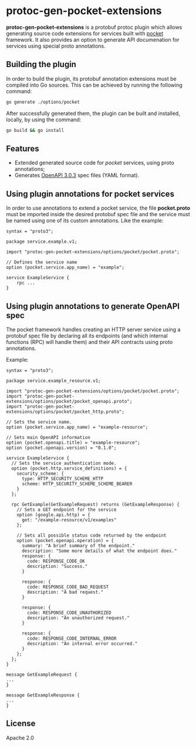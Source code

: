 # protoc-gen-pocket-extensions

**protoc-gen-pocket-extensions** is a protobuf protoc plugin which allows
generating  source code extensions for services built with [pocket](https://github.com/rsfreitas/pocket)
framework. It also provides an option to generate API documenation for
services using special proto annotations.

## Building the plugin

In order to build the plugin, its protobuf annotation extensions must be
compiled into Go sources. This can be achieved by running the following
command:
```bash
go generate ./options/pocket
```

After successfully generated them, the plugin can be built and installed,
locally, by using the command:
```bash
go build && go install
```

## Features

* Extended generated source code for _pocket_ services, using proto annotations;
* Generates [OpenAPI 3.0.3](https://swagger.io/specification/v3/) spec files (YAML format).

## Using plugin annotations for pocket services

In order to use annotations to extend a pocket service, the file **pocket.proto**
must be imported inside the desired protobuf spec file and the service must be
named using one of its custom annotations. Like the example:
```!protobuf
syntax = "proto3";

package service.example.v1;

import "protoc-gen-pocket-extensions/options/pocket/pocket.proto";

// Defines the service name
option (pocket.service.app_name) = "example";

service ExampleService {
    rpc ...
}
```

## Using plugin annotations to generate OpenAPI spec

The pocket framework handles creating an HTTP server service using a protobuf
spec file by declaring all its endpoints (and which internal functions (RPC) will
handle them) and their API contracts using proto annotations.

Example:
```!protobuf
syntax = "proto3";

package service.example_resource.v1;

import "protoc-gen-pocket-extensions/options/pocket/pocket.proto";
import "protoc-gen-pocket-extensions/options/pocket/pocket_openapi.proto";
import "protoc-gen-pocket-extensions/options/pocket/pocket_http.proto";

// Sets the service name.
option (pocket.service.app_name) = "example-resource";

// Sets main OpenAPI information
option (pocket.openapi.title) = "example-resource";
option (pocket.openapi.version) = "0.1.0";

service ExampleService {
  // Sets the service authentication mode.
  option (pocket.http.service_definitions) = {
    security_scheme: {
      type: HTTP_SECURITY_SCHEME_HTTP
      scheme: HTTP_SECURITY_SCHEME_SCHEME_BEARER
    }
  };
  
  rpc GetExample(GetExampleRequest) returns (GetExampleResponse) {
    // Sets a GET endpoint for the service
    option (google.api.http) = {
      get: "/example-resource/v1/examples"
    };

    // Sets all possible status code returned by the endpoint
    option (pocket.openapi.operation) = {
      summary: "A brief summary of the endpoint."
      description: "Some more details of what the endpoint does."
      response: {
        code: RESPONSE_CODE_OK
        description: "Success."
      }

      response: {
        code: RESPONSE_CODE_BAD_REQUEST
        description: "A bad request."
      }

      response: {
        code: RESPONSE_CODE_UNAUTHORIZED
        description: "An unauthorized request."
      }

      response: {
        code: RESPONSE_CODE_INTERNAL_ERROR
        description: "An internal error occurred."
      }
    };
  };
}

message GetExampleRequest {
...
}

message GetExampleResponse {
...
}
```

## License

Apache 2.0
